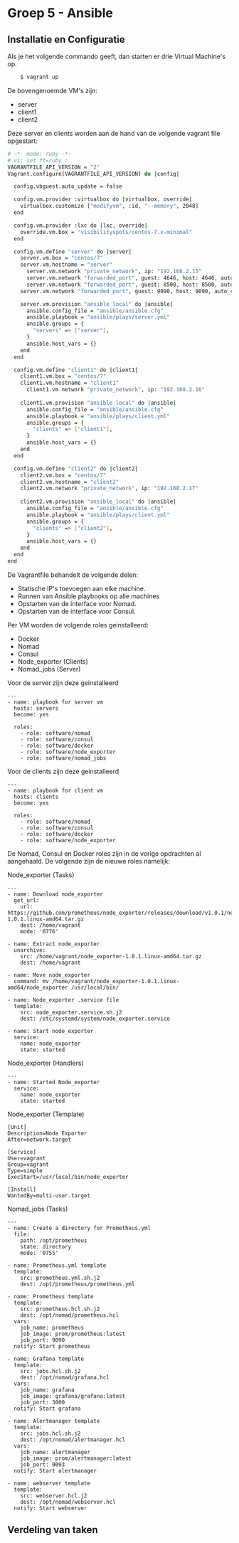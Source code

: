 # Groep 5 - Ansible

## Installatie en Configuratie
Als je het volgende commando geeft, dan starten er drie Virtual Machine's op.

```bash
    $ vagrant up
```

De bovengenoemde VM's zijn:
* server
* client1
* client2

Deze server en clients worden aan de hand van de volgende vagrant file opgestart:
```bash
# -*- mode: ruby -*-
# vi: set ft=ruby :
VAGRANTFILE_API_VERSION = "2"
Vagrant.configure(VAGRANTFILE_API_VERSION) do |config|

  config.vbguest.auto_update = false

  config.vm.provider :virtualbox do |virtualbox, override|
    virtualbox.customize ["modifyvm", :id, "--memory", 2048]
  end

  config.vm.provider :lxc do |lxc, override|
    override.vm.box = "visibilityspots/centos-7.x-minimal"
  end

  config.vm.define "server" do |server|
    server.vm.box = "centos/7"
    server.vm.hostname = "server"
	  server.vm.network "private_network", ip: "192.168.2.15"
	  server.vm.network "forwarded_port", guest: 4646, host: 4646, auto_correct: true, host_ip: "127.0.0.1"
	  server.vm.network "forwarded_port", guest: 8500, host: 8500, auto_correct: true, host_ip: "127.0.0.1"
    server.vm.network "forwarded_port", guest: 9090, host: 9090, auto_correct: true, host_ip: "127.0.0.1"

    server.vm.provision "ansible_local" do |ansible|
      ansible.config_file = "ansible/ansible.cfg"
      ansible.playbook = "ansible/plays/server.yml"
      ansible.groups = {
        "servers" => ["server"],
      }
	  ansible.host_vars = {}
    end
  end

  config.vm.define "client1" do |client1|
    client1.vm.box = "centos/7"
    client1.vm.hostname = "client1"
	  client1.vm.network "private_network", ip: "192.168.2.16"
    
    client1.vm.provision "ansible_local" do |ansible|
      ansible.config_file = "ansible/ansible.cfg"
      ansible.playbook = "ansible/plays/client.yml"
      ansible.groups = {
        "clients" => ["client1"],
      }
	  ansible.host_vars = {}
    end
  end

  config.vm.define "client2" do |client2|
    client2.vm.box = "centos/7"
    client2.vm.hostname = "client2"
    client2.vm.network "private_network", ip: "192.168.2.17"
    
    client2.vm.provision "ansible_local" do |ansible|
      ansible.config_file = "ansible/ansible.cfg"
      ansible.playbook = "ansible/plays/client.yml"
      ansible.groups = {
        "clients" => ["client2"],
      }
	  ansible.host_vars = {}
    end
  end  
end
```
De Vagrantfile behandelt de volgende delen:
* Statische IP's toevoegen aan elke machine.
* Runnen van Ansible playbooks op alle machines
* Opstarten van de interface voor Nomad.
* Opstarten van de interface voor Consul.

Per VM worden de volgende roles geinstalleerd:
* Docker
* Nomad
* Consul
* Node_exporter (Clients)
* Nomad_jobs (Server)

Voor de server zijn deze geinstalleerd
```ansible
---
- name: playbook for server vm
  hosts: servers
  become: yes

  roles:
    - role: software/nomad
    - role: software/consul
    - role: software/docker
    - role: software/node_exporter
    - role: software/nomad_jobs
```

Voor de clients zijn deze geinstalleerd
```ansible
---
- name: playbook for client vm
  hosts: clients
  become: yes

  roles:
    - role: software/nomad
    - role: software/consul
    - role: software/docker
    - role: software/node_exporter

```

De Nomad, Consul en Docker roles zijn in de vorige opdrachten al aangehaald. De volgende
zijn de nieuwe roles namelijk:

Node_exporter (Tasks)
```ansible
---
- name: Download node_exporter
  get_url:
    url: https://github.com/prometheus/node_exporter/releases/download/v1.0.1/node_exporter-1.0.1.linux-amd64.tar.gz
    dest: /home/vagrant
    mode: '0776'
    
- name: Extract node_exporter
  unarchive:
    src: /home/vagrant/node_exporter-1.0.1.linux-amd64.tar.gz
    dest: /home/vagrant

- name: Move node_exporter
  command: mv /home/vagrant/node_exporter-1.0.1.linux-amd64/node_exporter /usr/local/bin/

- name: Node_exporter .service file
  template: 
    src: node_exporter.service.sh.j2
    dest: /etc/systemd/system/node_exporter.service

- name: Start node_exporter
  service:
    name: node_exporter
    state: started
```

Node_exporter (Handlers)
```
---
- name: Started Node_exporter
  service:
    name: node_exporter
    state: started
```

Node_exporter (Template)
```ansible
[Unit]
Description=Node Exporter
After=network.target
 
[Service]
User=vagrant
Group=vagrant
Type=simple
ExecStart=/usr/local/bin/node_exporter
 
[Install]
WantedBy=multi-user.target
```

Nomad_jobs (Tasks)
```
---
- name: Create a directory for Prometheus.yml
  file:
    path: /opt/prometheus
    state: directory
    mode: '0755'

- name: Prometheus.yml template
  template: 
    src: prometheus.yml.sh.j2
    dest: /opt/prometheus/prometheus.yml

- name: Prometheus template
  template: 
    src: prometheus.hcl.sh.j2
    dest: /opt/nomad/prometheus.hcl
  vars:
    job_name: prometheus
    job_image: prom/prometheus:latest
    job_port: 9090
  notify: Start prometheus

- name: Grafana template
  template: 
    src: jobs.hcl.sh.j2
    dest: /opt/nomad/grafana.hcl
  vars:
    job_name: grafana
    job_image: grafana/grafana:latest
    job_port: 3000
  notify: Start grafana

- name: Alertmanager template
  template: 
    src: jobs.hcl.sh.j2
    dest: /opt/nomad/alertmanager.hcl
  vars:
    job_name: alertmanager
    job_image: prom/alertmanager:latest
    job_port: 9093
  notify: Start alertmanager

- name: webserver template
  template: 
    src: webserver.hcl.j2
    dest: /opt/nomad/webserver.hcl
  notify: Start webserver
```
## Verdeling van taken
